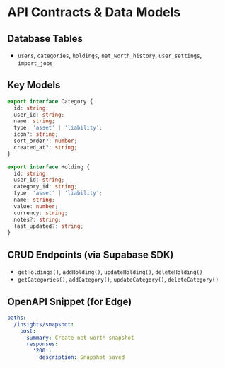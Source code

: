 # API Contracts & Data Models

## Database Tables
- `users`, `categories`, `holdings`, `net_worth_history`, `user_settings`, `import_jobs`

## Key Models
```ts
export interface Category {
  id: string;
  user_id: string;
  name: string;
  type: 'asset' | 'liability';
  icon?: string;
  sort_order?: number;
  created_at?: string;
}

export interface Holding {
  id: string;
  user_id: string;
  category_id: string;
  type: 'asset' | 'liability';
  name: string;
  value: number;
  currency: string;
  notes?: string;
  last_updated?: string;
}
```

## CRUD Endpoints (via Supabase SDK)
- `getHoldings()`, `addHolding()`, `updateHolding()`, `deleteHolding()`  
- `getCategories()`, `addCategory()`, `updateCategory()`, `deleteCategory()`

## OpenAPI Snippet (for Edge)
```yaml
paths:
  /insights/snapshot:
    post:
      summary: Create net worth snapshot
      responses:
        '200':
          description: Snapshot saved
```
